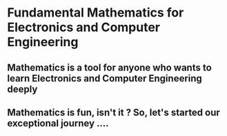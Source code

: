 # Fundamental Mathematics for Electronics and Computer Engineering

## Mathematics is a tool for anyone who wants to learn Electronics and Computer Engineering deeply

## Mathematics is fun, isn't it ? So, let's started our exceptional journey ....
